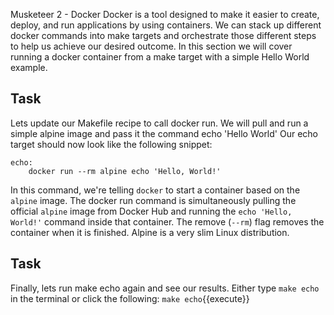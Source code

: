 Musketeer 2 - Docker
Docker is a tool designed to make it easier to create, deploy, and run applications by using containers. We can stack up different docker commands into make targets and orchestrate those different steps to help us achieve our desired outcome. In this section we will cover running a docker container from a make target with a simple Hello World example.

## Task 
Lets update our Makefile recipe to call docker run. We will pull and run a simple alpine image and pass it the command echo 'Hello World'
Our echo target should now look like the following snippet:
```
echo:
	docker run --rm alpine echo 'Hello, World!'
```
In this command, we're telling `docker` to start a container based on the `alpine` image. The docker run command is simultaneously pulling the official `alpine` image from Docker Hub and running the `echo 'Hello, World!'` command inside that container. The remove (`--rm`) flag removes the container when it is finished.  Alpine is a very slim Linux distribution.

## Task
Finally, lets run make echo again and see our results. Either type ```make echo``` in the terminal or click the following:
`make echo`{{execute}}
